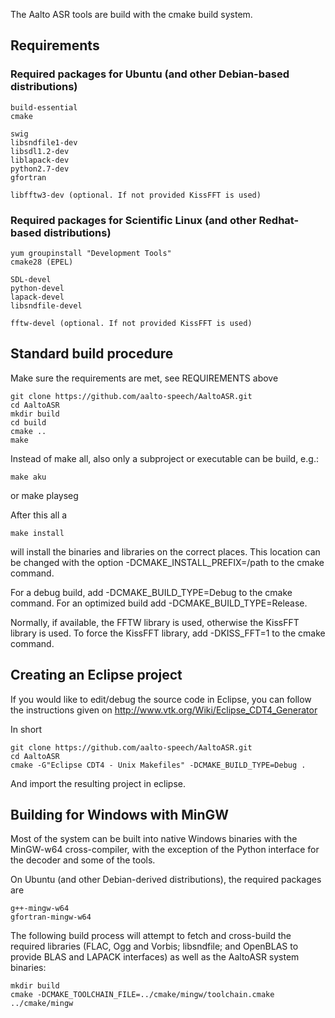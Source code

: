 The Aalto ASR tools are build with the cmake build system.

## Requirements

### Required packages for Ubuntu (and other Debian-based distributions)

    build-essential
    cmake

    swig
    libsndfile1-dev
    libsdl1.2-dev
    liblapack-dev
    python2.7-dev
    gfortran

    libfftw3-dev (optional. If not provided KissFFT is used)

### Required packages for Scientific Linux (and other Redhat-based distributions)

    yum groupinstall "Development Tools"
    cmake28 (EPEL)

    SDL-devel
    python-devel
    lapack-devel
    libsndfile-devel
    
    fftw-devel (optional. If not provided KissFFT is used)


## Standard build procedure

Make sure the requirements are met, see REQUIREMENTS above

    git clone https://github.com/aalto-speech/AaltoASR.git
    cd AaltoASR
    mkdir build
    cd build 
    cmake ..
    make

Instead of make all, also only a subproject or executable can be build, e.g.:
   
    make aku

or 
    make playseg

After this all a 

    make install

will install the binaries and libraries on the correct places. This location can be changed with the option -DCMAKE_INSTALL_PREFIX=/path to the cmake command.

For a debug build, add -DCMAKE_BUILD_TYPE=Debug to the cmake command. For an optimized build add -DCMAKE_BUILD_TYPE=Release.

Normally, if available, the FFTW library is used, otherwise the KissFFT library is used. To force the KissFFT library, add -DKISS_FFT=1 to the cmake command.

## Creating an Eclipse project

If you would like to edit/debug the source code in Eclipse, you can follow the instructions given on http://www.vtk.org/Wiki/Eclipse_CDT4_Generator

In short

    git clone https://github.com/aalto-speech/AaltoASR.git
    cd AaltoASR
    cmake -G"Eclipse CDT4 - Unix Makefiles" -DCMAKE_BUILD_TYPE=Debug .

And import the resulting project in eclipse.

## Building for Windows with MinGW

Most of the system can be built into native Windows binaries with the MinGW-w64 cross-compiler, with the exception of the Python interface for the decoder and some of the tools.

On Ubuntu (and other Debian-derived distributions), the required packages are

    g++-mingw-w64
    gfortran-mingw-w64

The following build process will attempt to fetch and cross-build the required libraries (FLAC, Ogg and Vorbis; libsndfile; and OpenBLAS to provide BLAS and LAPACK interfaces) as well as the AaltoASR system binaries:

    mkdir build
    cmake -DCMAKE_TOOLCHAIN_FILE=../cmake/mingw/toolchain.cmake ../cmake/mingw
